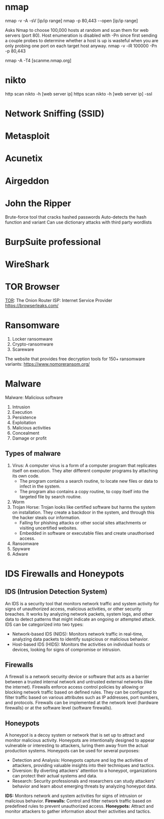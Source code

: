 # nmap
nmap -v -A -sV [ip/ip range]
nmap -p 80,443 --open [ip/ip range]

Asks Nmap to choose 100,000 hosts at random and scan them for web servers (port 80). Host enumeration is disabled with -Pn since first sending a couple probes to determine whether a host is up is wasteful when you are only probing one port on each target host anyway.
nmap -v -iR 100000 -Pn -p 80,443

nmap -A -T4 [scanme.nmap.org]

# nikto
http scan
nikto -h [web server ip]
https scan
nikto -h [web server ip] -ssl 

# Network Sniffing (SSID) 

# Metasploit

# Acunetix

# Airgeddon

# John the Ripper
Brute-force tool that cracks hashed passwords
Auto-detects the hash function and variant
Can use dictionary attacks with third party wordlists

# BurpSuite professional

# WireShark

# TOR Browser
[TOR](https://www.torproject.org/): The Onion Router
ISP: Internet Service Provider
https://browserleaks.com/

# Ransomware
1. Locker ransomware
2. Crypto-ransomware
3. Scareware

The website that provides free decryption tools for 150+ ransomware variants: https://www.nomoreransom.org/

# Malware
Malware: Malicious software
1. Intrusion
2. Execution
3. Persistence
4. Exploitation
5. Malicious activities
6. Concealment
7. Damage or profit
## Types of malware
1. Virus: A computer virus is a form of a computer program that replicates itself on execution. They alter different computer programs by attaching its own code.
    * The program contains a search routine, to locate new files or data to infect in the system.
    * The program also contains a copy routine, to copy itself into the targeted file by search routine.
2. Worm
3. Trojan Horse: Trojan looks like certified software but harms the system on installation. They create a backdoor in the system, and through this the hacker steals our information.
    * Falling for phishing attacks or other social sites attachments or visiting uncertified websites.
    * Embedded in software or executable files and create unauthorised access.
4. Ransomware
5. Spyware
6. Adware

# IDS Firewalls and Honeypots
## IDS (Intrusion Detection System)
An IDS is a security tool that monitors network traffic and system activity for signs of unauthorized access, malicious activities, or other security breaches. It works by analyzing network packets, system logs, and other data to detect patterns that might indicate an ongoing or attempted attack. IDS can be categorized into two types:

* Network-based IDS (NIDS): Monitors network traffic in real-time, analyzing data packets to identify suspicious or malicious behavior.
* Host-based IDS (HIDS): Monitors the activities on individual hosts or devices, looking for signs of compromise or intrusion.
## Firewalls
A firewall is a network security device or software that acts as a barrier between a trusted internal network and untrusted external networks (like the internet). Firewalls enforce access control policies by allowing or blocking network traffic based on defined rules. They can be configured to filter traffic based on various attributes such as IP addresses, port numbers, and protocols. Firewalls can be implemented at the network level (hardware firewalls) or at the software level (software firewalls).
## Honeypots
A honeypot is a decoy system or network that is set up to attract and monitor malicious activity. Honeypots are intentionally designed to appear vulnerable or interesting to attackers, luring them away from the actual production systems. Honeypots can be used for several purposes:

* Detection and Analysis: Honeypots capture and log the activities of attackers, providing valuable insights into their techniques and tactics.
* Diversion: By diverting attackers' attention to a honeypot, organizations can protect their actual systems and data.
* Research: Security professionals and researchers can study attackers' behavior and learn about emerging threats by analyzing honeypot data.

**IDS:** Monitors network and system activities for signs of intrusion or malicious behavior.
**Firewalls:** Control and filter network traffic based on predefined rules to prevent unauthorized access.
**Honeypots:** Attract and monitor attackers to gather information about their activities and tactics.